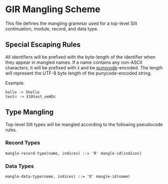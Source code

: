 # GIR Mangling Scheme

This file defines the mangling grammar used for a top-level Silt continuation,
module, record, and data type.

## Special Escaping Rules

All identifiers will be prefixed with the byte-length of the identifier when
they appear in mangled names.
If a name contains any non-ASCII characters, it will be prefixed with `X` and be
[punycode](https://en.wikipedia.org/wiki/Punycode)-encoded. The length will
represent the UTF-8 byte length of the punycode-encoded string.

Example:
```
hello -> 5hello
test🔥 -> X10test_oeHDc
```

## Type Mangling

Top-level Silt types will be mangled according to the following pseudocode rules.

### Record Types

```
mangle-record-type(name, indices) ::= 'R' mangle-id(indices)
```

### Data Types

```
mangle-data-type(name, indices) ::= 'D' mangle-id(name)
```